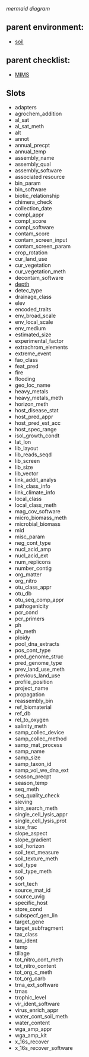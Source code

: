 _mermaid diagram_

## parent environment:
- [soil](soil.md)

## parent checklist:
- [MIMS](MIMS.md)

## Slots
* adapters
* agrochem_addition
* al_sat
* al_sat_meth
* alt
* annot
* annual_precpt
* annual_temp
* assembly_name
* assembly_qual
* assembly_software
* associated resource
* bin_param
* bin_software
* biotic_relationship
* chimera_check
* collection_date
* compl_appr
* compl_score
* compl_software
* contam_score
* contam_screen_input
* contam_screen_param
* crop_rotation
* cur_land_use
* cur_vegetation
* cur_vegetation_meth
* decontam_software
* [depth](depth.md)
* detec_type
* drainage_class
* elev
* encoded_traits
* env_broad_scale
* env_local_scale
* env_medium
* estimated_size
* experimental_factor
* extrachrom_elements
* extreme_event
* fao_class
* feat_pred
* fire
* flooding
* geo_loc_name
* heavy_metals
* heavy_metals_meth
* horizon_meth
* host_disease_stat
* host_pred_appr
* host_pred_est_acc
* host_spec_range
* isol_growth_condt
* lat_lon
* lib_layout
* lib_reads_seqd
* lib_screen
* lib_size
* lib_vector
* link_addit_analys
* link_class_info
* link_climate_info
* local_class
* local_class_meth
* mag_cov_software
* micro_biomass_meth
* microbial_biomass
* mid
* misc_param
* neg_cont_type
* nucl_acid_amp
* nucl_acid_ext
* num_replicons
* number_contig
* org_matter
* org_nitro
* otu_class_appr
* otu_db
* otu_seq_comp_appr
* pathogenicity
* pcr_cond
* pcr_primers
* ph
* ph_meth
* ploidy
* pool_dna_extracts
* pos_cont_type
* pred_genome_struc
* pred_genome_type
* prev_land_use_meth
* previous_land_use
* profile_position
* project_name
* propagation
* reassembly_bin
* ref_biomaterial
* ref_db
* rel_to_oxygen
* salinity_meth
* samp_collec_device
* samp_collec_method
* samp_mat_process
* samp_name
* samp_size
* samp_taxon_id
* samp_vol_we_dna_ext
* season_precpt
* season_temp
* seq_meth
* seq_quality_check
* sieving
* sim_search_meth
* single_cell_lysis_appr
* single_cell_lysis_prot
* size_frac
* slope_aspect
* slope_gradient
* soil_horizon
* soil_text_measure
* soil_texture_meth
* soil_type
* soil_type_meth
* sop
* sort_tech
* source_mat_id
* source_uvig
* specific_host
* store_cond
* subspecf_gen_lin
* target_gene
* target_subfragment
* tax_class
* tax_ident
* temp
* tillage
* tot_nitro_cont_meth
* tot_nitro_content
* tot_org_c_meth
* tot_org_carb
* trna_ext_software
* trnas
* trophic_level
* vir_ident_software
* virus_enrich_appr
* water_cont_soil_meth
* water_content
* wga_amp_appr
* wga_amp_kit
* x_16s_recover
* x_16s_recover_software
